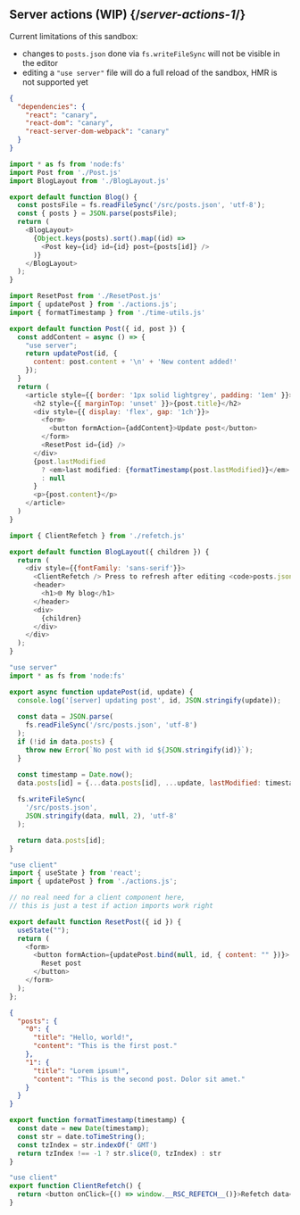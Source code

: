## Server actions (WIP) {/*server-actions-1*/}

Current limitations of this sandbox:

- changes to `posts.json` done via `fs.writeFileSync` will not be visible in the editor
- editing a `"use server"` file will do a full reload of the sandbox, HMR is not supported yet

<Sandpack rsc>


```json package.json hidden
{
  "dependencies": {
    "react": "canary",
    "react-dom": "canary",
    "react-server-dom-webpack": "canary"
  }
}
```

```js src/App.js
import * as fs from 'node:fs'
import Post from './Post.js'
import BlogLayout from './BlogLayout.js'

export default function Blog() {
  const postsFile = fs.readFileSync('/src/posts.json', 'utf-8');
  const { posts } = JSON.parse(postsFile);
  return (
    <BlogLayout>
      {Object.keys(posts).sort().map((id) =>
        <Post key={id} id={id} post={posts[id]} />
      )}
    </BlogLayout>
  );
}
```

```js src/Post.js active
import ResetPost from './ResetPost.js'
import { updatePost } from './actions.js';
import { formatTimestamp } from './time-utils.js'

export default function Post({ id, post }) {
  const addContent = async () => {
    "use server";
    return updatePost(id, {
      content: post.content + '\n' + 'New content added!'
    });
  }
  return (
    <article style={{ border: '1px solid lightgrey', padding: '1em' }}>
      <h2 style={{ marginTop: 'unset' }}>{post.title}</h2>
      <div style={{ display: 'flex', gap: '1ch'}}>
        <form>
          <button formAction={addContent}>Update post</button>
        </form>
        <ResetPost id={id} />
      </div>
      {post.lastModified
        ? <em>last modified: {formatTimestamp(post.lastModified)}</em>
        : null
      }
      <p>{post.content}</p>
    </article>
  )
}

```
```js src/BlogLayout.js hidden
import { ClientRefetch } from './refetch.js'

export default function BlogLayout({ children }) {
  return (
    <div style={{fontFamily: 'sans-serif'}}>
      <ClientRefetch /> Press to refresh after editing <code>posts.json</code>.
      <header>
        <h1>🌐 My blog</h1>
      </header>
      <div>
        {children}
      </div>
    </div>
  );
}

```

```js src/actions.js
"use server"
import * as fs from 'node:fs'

export async function updatePost(id, update) {
  console.log('[server] updating post', id, JSON.stringify(update));
  
  const data = JSON.parse(
    fs.readFileSync('/src/posts.json', 'utf-8')
  );
  if (!id in data.posts) {
    throw new Error(`No post with id ${JSON.stringify(id)}`);
  }

  const timestamp = Date.now();
  data.posts[id] = {...data.posts[id], ...update, lastModified: timestamp}
  
  fs.writeFileSync(
    '/src/posts.json',
    JSON.stringify(data, null, 2), 'utf-8'
  );

  return data.posts[id];
}
```

```js src/ResetPost.js
"use client"
import { useState } from 'react';
import { updatePost } from './actions.js';

// no real need for a client component here,
// this is just a test if action imports work right

export default function ResetPost({ id }) {
  useState("");
  return (
    <form>
      <button formAction={updatePost.bind(null, id, { content: "" })}>
        Reset post
      </button>
    </form>
  );
};
```


```json src/posts.json
{
  "posts": {
    "0": {
      "title": "Hello, world!",
      "content": "This is the first post."
    },
    "1": {
      "title": "Lorem ipsum!",
      "content": "This is the second post. Dolor sit amet."
    }
  }
}
```

```js src/time-utils.js hidden
export function formatTimestamp(timestamp) {
  const date = new Date(timestamp);
  const str = date.toTimeString();
  const tzIndex = str.indexOf(' GMT')
  return tzIndex !== -1 ? str.slice(0, tzIndex) : str
}
```

```js src/refetch.js hidden
"use client"
export function ClientRefetch() {
  return <button onClick={() => window.__RSC_REFETCH__()}>Refetch data</button>
}
```

</Sandpack>
